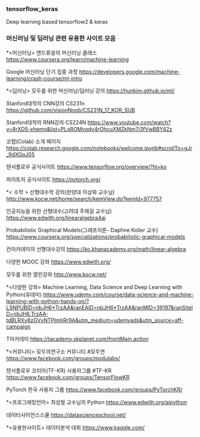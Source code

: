 ### tensorflow_keras
Deep learning based tensorflow2 &amp; keras 

### 머신러닝 및 딥러닝 관련 유용한 사이트 모음
*<머신러닝>
엔드류응의 머신러닝 클래스 https://www.coursera.org/learn/machine-learning

Google 머신러닝 단기 집중 과정 https://developers.google.com/machine-learning/crash-course/ml-intro

*<딥러닝>
모두를 위한 머신러닝/딥러닝 강의 https://hunkim.github.io/ml/

Stanford대학의 CNN강의 CS231n https://github.com/visionNoob/CS231N_17_KOR_SUB

Stanford대학의 RNN강의 CS224N https://www.youtube.com/watch?v=8rXD5-xhemo&list=PLoROMvodv4rOhcuXMZkNm7j3fVwBBY42z

코랩(Colab) 소개 페이지 https://colab.research.google.com/notebooks/welcome.ipynb#scrollTo=gJr_9dXGpJ05

텐서플로우 공식사이트 https://www.tensorflow.org/overview/?hl=ko

파이토치 공식사이트 https://pytorch.org/

*< 수학 >
선형대수학 강의(한양대 이상화 교수님)
http://www.kocw.net/home/search/kemView.do?kemId=977757

인공지능을 위한 선형대수(고려대 주재걸 교수님) https://www.edwith.org/linearalgebra4ai

Probabilistic Graphical Models(그래프이론- Daphne Koller 교수) https://www.coursera.org/specializations/probabilistic-graphical-models

칸아카데미의 선형대수강의 https://ko.khanacademy.org/math/linear-algebra

다양한 MOOC 강좌 https://www.edwith.org/

모두를 위한 열린강좌 http://www.kocw.net/

*<다양한 강좌>
Machine Learning, Data Science and Deep Learning with Python(유데미) https://www.udemy.com/course/data-science-and-machine-learning-with-python-hands-on/?LSNPUBID=nbJH6*TrzAA&ranEAID=nbJH6*TrzAA&ranMID=39197&ranSiteID=nbJH6.TrzAA-tdBLRXy8zGVyNTPlmhRr9A&utm_medium=udemyads&utm_source=aff-campaign

T아카데미 https://tacademy.skplanet.com/frontMain.action

*<커뮤니티>
모두의연구소 커뮤니티 #모두연 https://www.facebook.com/groups/modulabs/

텐서플로우 코리아(TF-KR) 사용자그룹 #TF-KR https://www.facebook.com/groups/TensorFlowKR

PyTorch 한국 사용자 그룹 https://www.facebook.com/groups/PyTorchKR/

*<프로그래밍언어>
최성철 교수님의 Python https://www.edwith.org/aipython

데이터사이언스스쿨 https://datascienceschool.net/

*<유용한사이트>
데이터분석 대회 https://www.kaggle.com/
